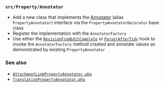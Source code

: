 ### `src/Property/Annotator`

- Add a new class that implements the [Annotator](https://github.com/SemanticMediaWiki/SemanticMediaWiki/blob/master/src/Property/Annotator.php) (alias `PropertyAnnotator`) interface via the `PropertyAnnotatorDecorator` base class
- Register the implementation with the `AnnotatorFactory`
- Use either the [`RevisionFromEditComplete`](https://github.com/SemanticMediaWiki/SemanticMediaWiki/blob/master/src/MediaWiki/Hooks/RevisionFromEditComplete.php) or [`ParserAfterTidy`](https://github.com/SemanticMediaWiki/SemanticMediaWiki/blob/master/src/MediaWiki/Hooks/ParserAfterTidy.php) hook to invoke the `AnnotatorFactory` method created and annotate values as demonstrated by existing `PropertyAnnotator`

### See also

- [`AttachmentLinkPropertyAnnotator.php`](https://github.com/SemanticMediaWiki/SemanticMediaWiki/blob/master/src/Property/Annotators/AttachmentLinkPropertyAnnotator.php)
- [`TranslationPropertyAnnotator.php`](https://github.com/SemanticMediaWiki/SemanticMediaWiki/blob/master/src/Property/Annotators/TranslationPropertyAnnotator.php)
